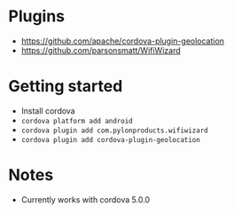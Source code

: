 # Plugins
* https://github.com/apache/cordova-plugin-geolocation
* https://github.com/parsonsmatt/WifiWizard

# Getting started
* Install cordova
* `cordova platform add android`
* `cordova plugin add com.pylonproducts.wifiwizard`
* `cordova plugin add cordova-plugin-geolocation`

# Notes
* Currently works with cordova 5.0.0
